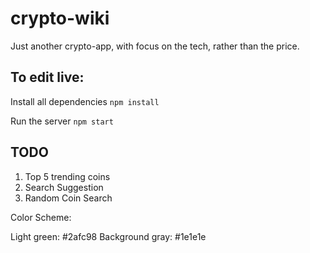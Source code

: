 # crypto-wiki
Just another crypto-app, with focus on the tech, rather than the price.

## To edit live: 

Install all dependencies
`npm install`

Run the server
`npm start`

## TODO

1) Top 5 trending coins
2) Search Suggestion
3) Random Coin Search


Color Scheme:

Light green: #2afc98
Background gray: #1e1e1e

